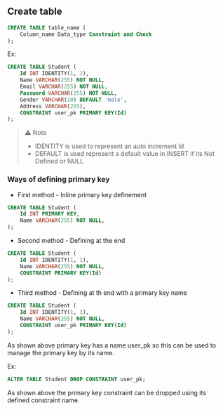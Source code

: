 
## Create table

```Sql
CREATE TABLE table_name (
    Column_name Data_type Constraint and Check
);
```

Ex:

```Sql
CREATE TABLE Student (
    Id INT IDENTITY(1, 1),
    Name VARCHAR(255) NOT NULL,
    Email VARCHAR(255) NOT NULL,
    Password VARCHAR(255) NOT NULL,
    Gender VARCHAR(10) DEFAULT 'male',
    Address VARCHAR(255),
    CONSTRAINT user_pk PRIMARY KEY(Id) 
);
```

>⚠️ Note
>
>- IDENTITY is used to represent an auto increment Id
>- DEFAULT is used represent a default value in INSERT if its Not Defined or NULL

### Ways of defining primary key

- First method - Inline primary key definement

```Sql
CREATE TABLE Student (
    Id INT PRIMARY KEY,
    Name VARCHAR(255) NOT NULL,
);    
```

- Second method - Defining at the end

```Sql
CREATE TABLE Student (
    Id INT IDENTITY(1, 1),
    Name VARCHAR(255) NOT NULL,
    CONSTRAINT PRIMARY KEY(Id) 
);
```

- Third method - Defining at th end with a primary key name

```Sql
CREATE TABLE Student (
    Id INT IDENTITY(1, 1),
    Name VARCHAR(255) NOT NULL,
    CONSTRAINT user_pk PRIMARY KEY(Id) 
);
```

As shown above primary key has a name user_pk so this can be used to manage the primary key by its name.

Ex:

```Sql
ALTER TABLE Student DROP CONSTRAINT user_pk;
```

As shown above the primary key constraint can be dropped using its defined constraint name.
